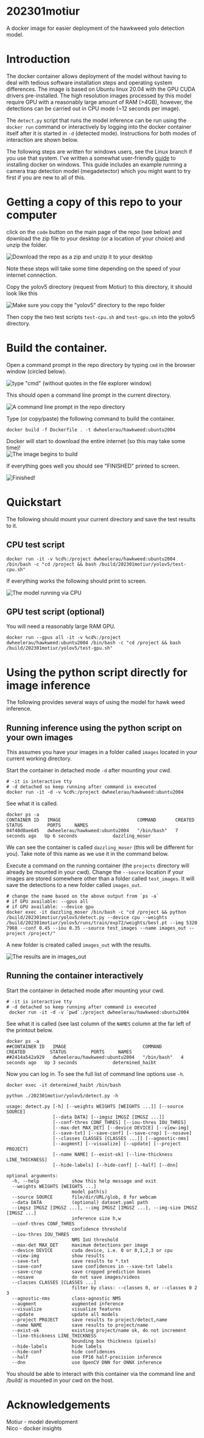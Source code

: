 # 202301motiur  
A docker image for easier deployment of the hawkweed yolo detection model.   

# Introduction  
The docker container allows deployment of the model without having to deal with tedious software installation steps and operating system differences. The image is based on Ubuntu linux 20.04 with the GPU CUDA drivers pre-installed. The high resolution images processed by this model require GPU with a reasonably large amount of RAM (>4GB), however, the detections can be carried out in CPU mode (~12 seconds per image).  

The `detect.py` script that runs the model inference can be run using the `docker run` command or interactively by logging into the docker container itself after it is started in `-d` (detected mode). Instructions for both modes of interaction are shown below.  

The following steps are written for windows users, see the Linux branch if you use that system. I've written a somewhat user-friendly [guide](https://github.com/dwheelerau/docker-guide) to installing docker on windows. This guide includes an example running a camera trap detection model (megadetector) which you might want to try first if you are new to all of this.  

# Getting a copy of this repo to your computer  
click on the `code` button on the main page of the repo (see below) and download
the zip file to your desktop (or a location of your choice) and unzip the folder. 

![Download the repo as a zip and unzip it to your desktop](figs/fig1.PNG)

Note these steps will take some time depending on the speed of your internet connection.  

Copy the yolov5 directory (request from Motiur) to this directory, it should look like this

![Make sure you copy the "yolov5" directory to the repo folder](figs/fig2.PNG)  

Then copy the two test scripts `test-cpu.sh` and `test-gpu.sh` into the yolov5 directory.  

# Build the container.   
Open a command prompt in the repo directory by typing `cmd` in the browser window (circled below).  

![type "cmd" (without quotes in the file explorer window)](figs/fig3.PNG)  

This should open a command line prompt in the current directory.  

![A command line prompt in the repo directory](figs/fig4.PNG)  

Type (or copy/paste) the following command to build the container.  

```
docker build -f Dockerfile . -t dwheelerau/hawkweed:ubuntu2004
```
Docker will start to download the entire internet (so this may take some time)!  
![The image begins to build](figs/fig5.PNG)  

If everything goes well you should see "FINISHED" printed to screen.  

![Finished!](figs/fig6.PNG)  

# Quickstart
The following should mount your current directory and save the test results to it.

## CPU test script   
```
docker run -it -v %cd%:/project dwheelerau/hawkweed:ubuntu2004 /bin/bash -c "cd /project && bash /build/202301motiur/yolov5/test-cpu.sh"
```  
If everything works the following should print to screen.  

![The model running via CPU](figs/fig7.PNG)  

## GPU test script (optional)   
You will need a reasonably large RAM GPU.  
```
docker run --gpus all -it -v %cd%:/project dwheelerau/hawkweed:ubuntu2004 /bin/bash -c "cd /project && bash /build/202301motiur/yolov5/test-gpu.sh"
```

# Using the python script directly for image inference  
The following provides several ways of using the model for hawk weed inference.  
## Running inference using the python script on your own images
This assumes you have your images in a folder called `images` located in your current working directory.    

Start the container in detached mode `-d` after mounting your cwd.  

```
# -it is interactive tty
# -d detached so keep running after command is executed
docker run -it -d -v %cd%:/project dwheelerau/hawkweed:ubuntu2004
```

See what it is called.   
```
docker ps -a
CONTAINER ID   IMAGE                            COMMAND       CREATED         STATUS         PORTS     NAMES
04f40d0ae645   dwheelerau/hawkweed:ubuntu2004   "/bin/bash"   7 seconds ago   Up 6 seconds             dazzling_moser
```

We can see the container is called `dazzling_moser` (this will be different for you). Take note of this name as we use it in the command below.   

Execute a command on the running container (the `projects` directory will already be mounted in your cwd). Change the `--source` location if your images
are stored somewhere other than a folder called `test_images`. It will save
the detections to a new folder called `images_out`.  

```
# change the name based on the above output from `ps -a`
# if GPU available: --gpus all
# if GPU available: --device gpu
docker exec -it dazzling_moser /bin/bash -c "cd /project && python /build/202301motiur/yolov5/detect.py --device cpu --weights /build/202301motiur/yolov5/runs/train/exp72/weights/best.pt --img 5320 7968 --conf 0.45 --iou 0.35 --source test_images --name images_out --project /project/"
```
A new folder is created called `images_out` with the results.  

![The results are in images_out](figs/fig9.PNG)  

## Running the container interactively  
Start the container in detached mode after mounting your cwd.  

```
# -it is interactive tty
# -d detached so keep running after command is executed
 docker run -it -d -v `pwd`:/project dwheelerau/hawkweed:ubuntu2004
```
See what it is called (see last column of the `NAMES` column at the far left of the printout below.  

```
docker ps -a
##CONTAINER ID   IMAGE                            COMMAND       CREATED         STATUS         PORTS     NAMES
##2414a542a929   dwheelerau/hawkweed:ubuntu2004   "/bin/bash"   4 seconds ago   Up 3 seconds             determined_haibt
```

Now you can log in. To see the full list of command line options use `-h`.  

```
docker exec -it determined_haibt /bin/bash

python ./202301motiur/yolov5/detect.py -h

usage: detect.py [-h] [--weights WEIGHTS [WEIGHTS ...]] [--source SOURCE]
                 [--data DATA] [--imgsz IMGSZ [IMGSZ ...]]
                 [--conf-thres CONF_THRES] [--iou-thres IOU_THRES]
                 [--max-det MAX_DET] [--device DEVICE] [--view-img]
                 [--save-txt] [--save-conf] [--save-crop] [--nosave]
                 [--classes CLASSES [CLASSES ...]] [--agnostic-nms]
                 [--augment] [--visualize] [--update] [--project PROJECT]
                 [--name NAME] [--exist-ok] [--line-thickness LINE_THICKNESS]
                 [--hide-labels] [--hide-conf] [--half] [--dnn]

optional arguments:
  -h, --help            show this help message and exit
  --weights WEIGHTS [WEIGHTS ...]
                        model path(s)
  --source SOURCE       file/dir/URL/glob, 0 for webcam
  --data DATA           (optional) dataset.yaml path
  --imgsz IMGSZ [IMGSZ ...], --img IMGSZ [IMGSZ ...], --img-size IMGSZ [IMGSZ ...]
                        inference size h,w
  --conf-thres CONF_THRES
                        confidence threshold
  --iou-thres IOU_THRES
                        NMS IoU threshold
  --max-det MAX_DET     maximum detections per image
  --device DEVICE       cuda device, i.e. 0 or 0,1,2,3 or cpu
  --view-img            show results
  --save-txt            save results to *.txt
  --save-conf           save confidences in --save-txt labels
  --save-crop           save cropped prediction boxes
  --nosave              do not save images/videos
  --classes CLASSES [CLASSES ...]
                        filter by class: --classes 0, or --classes 0 2 3
  --agnostic-nms        class-agnostic NMS
  --augment             augmented inference
  --visualize           visualize features
  --update              update all models
  --project PROJECT     save results to project/detect,name
  --name NAME           save results to project/name
  --exist-ok            existing project/name ok, do not increment
  --line-thickness LINE_THICKNESS
                        bounding box thickness (pixels)
  --hide-labels         hide labels
  --hide-conf           hide confidences
  --half                use FP16 half-precision inference
  --dnn                 use OpenCV DNN for ONNX inference
```

You should be able to interact with this container via the command line and /build/ is mounted in your cwd on the host.  

# Acknowledgements  
Motiur - model development  
Nico - docker insights
